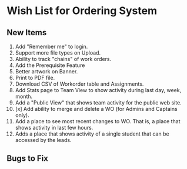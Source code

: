 Wish List for Ordering System
=============================

New Items
---------
1. Add "Remember me" to login.
2. Support more file types on Upload.
3. Ability to track "chains" of work orders.
4. Add the Prerequisite Feature
5. Better artwork on Banner.
6. Print to PDF file.
7. Download CSV of Workorder table and Assignments.
8. Add Stats page to Team View to show activity during last day, week, month.
9. Add a "Public View" that shows team activity for the public web site.
10. [x] Add ability to merge and delete a WO (for Admins and Captains only).
11. Add a place to see most recent changes to WO.  That is, a place
    that shows activity in last few hours.
12. Adds a place that shows activity of a single student that can be accessed
    by the leads.

Bugs to Fix
-----------


